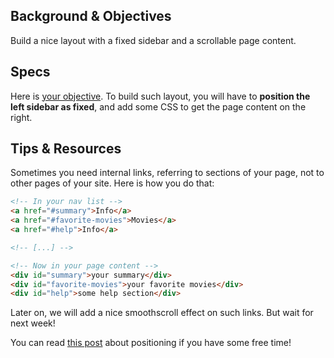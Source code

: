 ## Background & Objectives

Build a nice layout with a fixed sidebar and a scrollable page content.

## Specs

Here is [your objective](http://lewagon.github.io/html-css-challenges/05-fixed-sidebar/). To build such layout, you will have to **position the left sidebar as fixed**, and add some CSS to get the page content on the right.

## Tips & Resources

Sometimes you need internal links, referring to sections of your page, not to other pages of your site. Here is how you do that:

```html
<!-- In your nav list -->
<a href="#summary">Info</a>
<a href="#favorite-movies">Movies</a>
<a href="#help">Info</a>

<!-- [...] -->

<!-- Now in your page content -->
<div id="summary">your summary</div>
<div id="favorite-movies">your favorite movies</div>
<div id="help">some help section</div>
```

Later on, we will add a nice smoothscroll effect on such links. But wait for next week!

You can read [this post](http://css-tricks.com/absolute-relative-fixed-positioining-how-do-they-differ/) about positioning if you have some free time!


